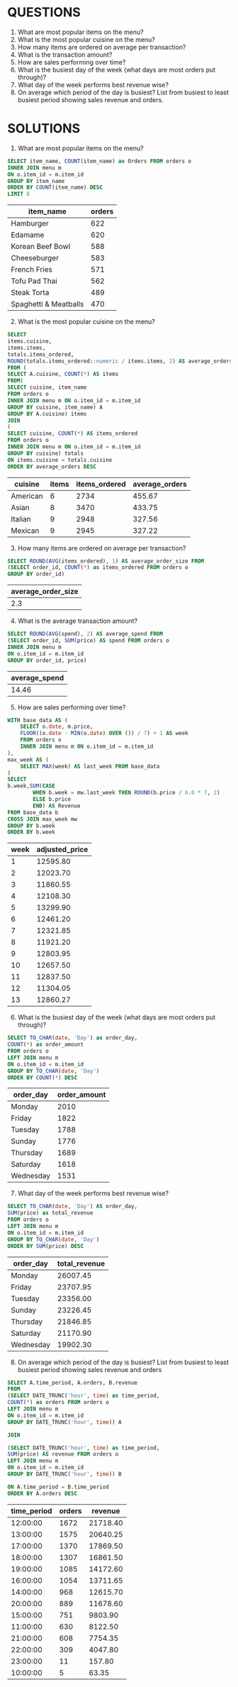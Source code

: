 # **QUESTIONS**

1) What are most popular items on the menu?
2) What is the most popular cuisine on the menu?
3) How many items are ordered on average per transaction?
4) What is the transaction amount?  
5) How are sales performing over time? 
6) What is the busiest day of the week (what days are most orders put through)?   
7) What day of the week performs best revenue wise?
8) On average which period of the day is busiest? List from busiest to least busiest period showing sales revenue and orders.

# **SOLUTIONS**  

1) What are most popular items on the menu?

```sql
SELECT item_name, COUNT(item_name) as Orders FROM orders o
INNER JOIN menu m
ON o.item_id = m.item_id
GROUP BY item_name
ORDER BY COUNT(item_name) DESC
LIMIT 8
```
| item_name             | orders |
|-----------------------|--------|
| Hamburger             | 622    |
| Edamame               | 620    |
| Korean Beef Bowl      | 588    |
| Cheeseburger          | 583    |
| French Fries          | 571    |
| Tofu Pad Thai         | 562    |
| Steak Torta           | 489    |
| Spaghetti & Meatballs | 470    |

2) What is the most popular cuisine on the menu?
   
```sql
SELECT 
items.cuisine, 
items.items, 
totals.items_ordered,
ROUND(totals.items_ordered::numeric / items.items, 2) AS average_orders
FROM (
SELECT A.cuisine, COUNT(*) AS items
FROM(
SELECT cuisine, item_name
FROM orders o
INNER JOIN menu m ON o.item_id = m.item_id
GROUP BY cuisine, item_name) A
GROUP BY A.cuisine) items
JOIN 
(
SELECT cuisine, COUNT(*) AS items_ordered
FROM orders o
INNER JOIN menu m ON o.item_id = m.item_id
GROUP BY cuisine) totals
ON items.cuisine = totals.cuisine
ORDER BY average_orders DESC
```
| cuisine  | items | items_ordered | average_orders |
|----------|-------|---------------|----------------|
| American | 6     | 2734          | 455.67         |
| Asian    | 8     | 3470          | 433.75         |
| Italian  | 9     | 2948          | 327.56         |
| Mexican  | 9     | 2945          | 327.22         |

3) How many items are ordered on average per transaction?

```sql
SELECT ROUND(AVG(items_ordered), 1) AS average_order_size FROM 
(SELECT order_id, COUNT(*) as items_ordered FROM orders o
GROUP BY order_id)
```
| average_order_size |
|--------------------|
| 2.3                |

4) What is the average transaction amount?

```sql
SELECT ROUND(AVG(spend), 2) AS average_spend FROM
(SELECT order_id, SUM(price) AS spend FROM orders o
INNER JOIN menu m
ON o.item_id = m.item_id
GROUP BY order_id, price)
```
| average_spend |
|---------------|
| 14.46         |

5) How are sales performing over time?

```sql
WITH base_data AS (
    SELECT o.date, m.price,
    FLOOR((o.date - MIN(o.date) OVER ()) / 7) + 1 AS week
    FROM orders o
    INNER JOIN menu m ON o.item_id = m.item_id
),
max_week AS (
    SELECT MAX(week) AS last_week FROM base_data
)
SELECT 
b.week,SUM(CASE 
        WHEN b.week = mw.last_week THEN ROUND(b.price / 6.0 * 7, 2)
        ELSE b.price
        END) AS Revenue
FROM base_data b
CROSS JOIN max_week mw
GROUP BY b.week
ORDER BY b.week
```
| week | adjusted_price |
|------|----------------|
| 1    | 12595.80       |
| 2    | 12023.70       |
| 3    | 11860.55       |
| 4    | 12108.30       |
| 5    | 13299.90       |
| 6    | 12461.20       |
| 7    | 12321.85       |
| 8    | 11921.20       |
| 9    | 12803.95       |
| 10   | 12657.50       |
| 11   | 12837.50       |
| 12   | 11304.05       |
| 13   | 12860.27       |

6) What is the busiest day of the week (what days are most orders put through)?

```sql
SELECT TO_CHAR(date, 'Day') as order_day, 
COUNT(*) as order_amount
FROM orders o
LEFT JOIN menu m
ON o.item_id = m.item_id
GROUP BY TO_CHAR(date, 'Day')
ORDER BY COUNT(*) DESC
```
| order_day | order_amount |
|-----------|--------------|
| Monday    | 2010         |
| Friday    | 1822         |
| Tuesday   | 1788         |
| Sunday    | 1776         |
| Thursday  | 1689         |
| Saturday  | 1618         |
| Wednesday | 1531         |

7) What day of the week performs best revenue wise?

```sql
SELECT TO_CHAR(date, 'Day') AS order_day,  
SUM(price) as total_revenue
FROM orders o
LEFT JOIN menu m
ON o.item_id = m.item_id
GROUP BY TO_CHAR(date, 'Day')
ORDER BY SUM(price) DESC

```
| order_day | total_revenue |
|-----------|---------------|
| Monday    | 26007.45      |
| Friday    | 23707.95      |
| Tuesday   | 23356.00      |
| Sunday    | 23226.45      |
| Thursday  | 21846.85      |
| Saturday  | 21170.90      |
| Wednesday | 19902.30      |

8) On average which period of the day is busiest? List from busiest to least busiest period showing sales revenue and orders

```sql
SELECT A.time_period, A.orders, B.revenue 
FROM
(SELECT DATE_TRUNC('hour', time) as time_period,
COUNT(*) as orders FROM orders o
LEFT JOIN menu m
ON o.item_id = m.item_id
GROUP BY DATE_TRUNC('hour', time)) A

JOIN

(SELECT DATE_TRUNC('hour', time) as time_period,
SUM(price) AS revenue FROM orders o
LEFT JOIN menu m
ON o.item_id = m.item_id
GROUP BY DATE_TRUNC('hour', time)) B

ON A.time_period = B.time_period
ORDER BY A.orders DESC

```
| time_period | orders | revenue  |
|-------------|--------|----------|
| 12:00:00    | 1672   | 21718.40 |
| 13:00:00    | 1575   | 20640.25 |
| 17:00:00    | 1370   | 17869.50 |
| 18:00:00    | 1307   | 16861.50 |
| 19:00:00    | 1085   | 14172.60 |
| 16:00:00    | 1054   | 13711.65 |
| 14:00:00    | 968    | 12615.70 |
| 20:00:00    | 889    | 11678.60 |
| 15:00:00    | 751    | 9803.90  |
| 11:00:00    | 630    | 8122.50  |
| 21:00:00    | 608    | 7754.35  |
| 22:00:00    | 309    | 4047.80  |
| 23:00:00    | 11     | 157.80   |
| 10:00:00    | 5      | 63.35    |
